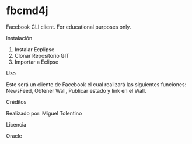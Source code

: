 # fbcmd4j

Facebook CLI client. For educational purposes only.

Instalación

1. Instalar Ecplipse
2. Clonar Repositorio GIT
3. Importar a Eclipse

Uso

Este será un cliente de Facebook el cual realizará las siguientes funciones: NewsFeed, Obtener Wall, Publicar estado y link en el Wall.


Créditos

Realizado por:
Miguel Tolentino

Licencia

Oracle
